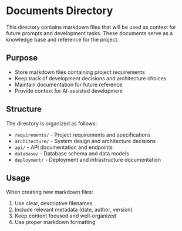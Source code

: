 # Documents Directory

This directory contains markdown files that will be used as context for future prompts and development tasks. These documents serve as a knowledge base and reference for the project.

## Purpose

- Store markdown files containing project requirements
- Keep track of development decisions and architecture choices
- Maintain documentation for future reference
- Provide context for AI-assisted development

## Structure

The directory is organized as follows:
- `requirements/` - Project requirements and specifications
- `architecture/` - System design and architecture decisions
- `api/` - API documentation and endpoints
- `database/` - Database schema and data models
- `deployment/` - Deployment and infrastructure documentation

## Usage

When creating new markdown files:
1. Use clear, descriptive filenames
2. Include relevant metadata (date, author, version)
3. Keep content focused and well-organized
4. Use proper markdown formatting 